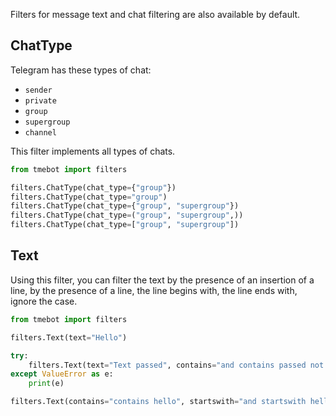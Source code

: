 Filters for message text and chat filtering are also available by default.

## ChatType

Telegram has these types of chat:
  + `sender`
  + `private`
  + `group`
  + `supergroup`
  + `channel`

This filter implements all types of chats.

```python
from tmebot import filters

filters.ChatType(chat_type={"group"})
filters.ChatType(chat_type="group")
filters.ChatType(chat_type={"group", "supergroup"})
filters.ChatType(chat_type=("group", "supergroup",))
filters.ChatType(chat_type=["group", "supergroup"])
```

## Text

Using this filter, you can filter the text by the presence 
of an insertion of a line, by the presence of a line, 
the line begins with, the line ends with, ignore the case.

```python
from tmebot import filters

filters.Text(text="Hello")

try:
    filters.Text(text="Text passed", contains="and contains passed not allowed")
except ValueError as e:
    print(e)

filters.Text(contains="contains hello", startswith="and startswith hello", endswith="and endswith also allowed")
```

